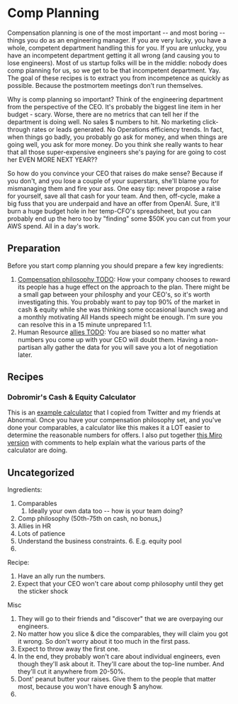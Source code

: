 # Comp Planning 
Compensation planning is one of the most important -- and most boring -- things you do as an engineering manager. If you are very lucky, you have a whole, competent department handling this for you. If you are unlucky, you have an incompetent department getting it all wrong (and causing you to lose engineers). Most of us startup folks will be in the middle: nobody does comp planning for us, so we get to be that incompetent department. Yay. The goal of these recipes is to extract you from incompetence as quickly as possible. Because the postmortem meetings don't run themselves.

Why is comp planning so important? Think of the engineering department from the perspective of the CEO. It's probably the biggest line item in her budget - scary. Worse, there are no metrics that can tell her if the department is doing well. No sales $ numbers to hit. No marketing click-through rates or leads generated. No Operations efficiency trends. In fact, when things go badly, you probably go ask for money, and when things are going well, you ask for more money. Do you think she really wants to hear that all those super-expensive engineers she's paying for are going to cost her EVEN MORE NEXT YEAR?? 

So how do you convince your CEO that raises do make sense? Because if you don't, and you lose a couple of your superstars, she'll blame you for mismanaging them and fire your ass. One easy tip: never propose a raise for yourself, save all that cash for your team. And then, off-cycle, make a big fuss that you are underpaid and have an offer from OpenAI. Sure, it'll burn a huge budget hole in her temp-CFO's spreadsheet, but you can probably end up the hero too by "finding" some $50K you can cut from your AWS spend. All in a day's work.

## Preparation
Before you start comp planning you should prepare a few key ingredients:

1. [Compensation philosophy TODO](TODO): How your company chooses to reward its people has a huge effect on the approach to the plan. There might be a small gap between your philosphy and your CEO's, so it's worth investigating this. You probably want to pay top 90% of the market in cash & equity while she was thinking some occasional launch swag and a monthly motivating All Hands speech might be enough. I'm sure you can resolve this in a 15 minute unprepared 1:1.
2. Human Resource [allies TODO](TODO): You are biased so no matter what numbers you come up with your CEO will doubt them. Having a non-partisan ally gather the data for you will save you a lot of negotiation later.


## Recipes


### Dobromir's Cash & Equity Calculator
This is an [example calculator](https://docs.google.com/spreadsheets/d/1BuM5ar1LTmhLUVN96lVS1vZM3nGbEUKBQhUDyvtuU58/edit#gid=1226519420) that I copied from Twitter and my friends at Abnormal. Once you have your compensation philosophy set, and you've done your comparables, a calculator like this makes it a LOT easier to determine the reasonable numbers for offers. I also put together [this Miro version](https://miro.com/app/board/uXjVND-VLJg=/) with comments to help explain what the various parts of the calculator are doing.


## Uncategorized
Ingredients:
1. Comparables
     1. Ideally your own data too -- how is your team doing?
3. Comp philosophy (50th-75th on cash, no bonus,)
4. Allies in HR
5. Lots of patience
6. Understand the business constraints.
    6. E.g. equity pool
7. 

Recipe:

1. Have an ally run the numbers. 
2. Expect that your CEO won't care about comp philosophy until they get the sticker shock

Misc
1. They will go to their friends and "discover" that we are overpaying our engineers.
2. No matter how you slice & dice the comparables, they will claim you got it wrong. So don't worry about it too much in the first pass.
3. Expect to throw away the first one.
4. In the end, they probably won't care about individual engineers, even though they'll ask about it. They'll care about the top-line number. And they'll cut it anywhere from 20-50%.
5. Dont' peanut butter your raises. Give them to the people that matter most, because you won't have enough $ anyhow.
6. 
